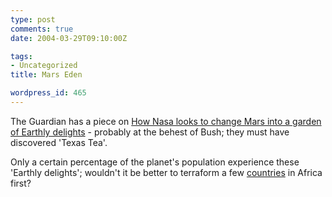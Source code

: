 ```yaml
---
type: post
comments: true
date: 2004-03-29T09:10:00Z

tags:
- Uncategorized
title: Mars Eden

wordpress_id: 465
---
```


The Guardian has a piece on [How Nasa looks to change Mars into a garden of Earthly delights](http://www.guardian.co.uk/life/news/story/0,12976,1179710,00.html?=rss)  - probably at the behest of Bush; they must have discovered 'Texas Tea'. 



	

Only a certain percentage of the planet's population experience these 'Earthly delights'; wouldn't it be better to terraform a few [countries](http://news.bbc.co.uk/1/hi/world/africa/2027079.stm) in Africa first?
